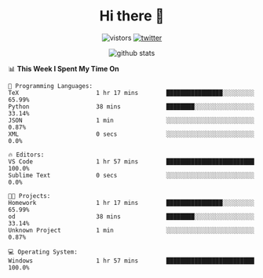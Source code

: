 <h1 align="center">Hi there 👋 </h3>

<p align="center">
  <img src="https://visitor-badge.glitch.me/badge?page_id=keithnull" alt="vistors" />
  <a href="https://twitter.com/_keithnull"><img src="https://img.shields.io/badge/@__keithnull-1DA1F2?style=flat&logo=Twitter&logoColor=white" alt="twitter"/></a>
</p>

<p align="center">
  <img src="https://github-readme-stats.vercel.app/api?username=keithnull&count_private=true&show_icons=true&theme=vue-dark&hide_title=true" alt="github stats" />
</p>

<!--START_SECTION:waka-->
📊 **This Week I Spent My Time On** 

```text
💬 Programming Languages: 
TeX                      1 hr 17 mins        ████████████████░░░░░░░░░   65.99% 
Python                   38 mins             ████████░░░░░░░░░░░░░░░░░   33.14% 
JSON                     1 min               ░░░░░░░░░░░░░░░░░░░░░░░░░   0.87% 
XML                      0 secs              ░░░░░░░░░░░░░░░░░░░░░░░░░   0.0%

🔥 Editors: 
VS Code                  1 hr 57 mins        █████████████████████████   100.0% 
Sublime Text             0 secs              ░░░░░░░░░░░░░░░░░░░░░░░░░   0.0%

🐱‍💻 Projects: 
Homework                 1 hr 17 mins        ████████████████░░░░░░░░░   65.99% 
od                       38 mins             ████████░░░░░░░░░░░░░░░░░   33.14% 
Unknown Project          1 min               ░░░░░░░░░░░░░░░░░░░░░░░░░   0.87%

💻 Operating System: 
Windows                  1 hr 57 mins        █████████████████████████   100.0%

```


<!--END_SECTION:waka-->
